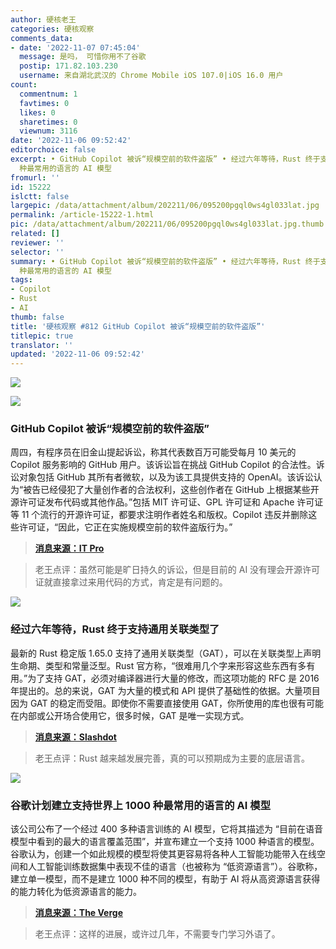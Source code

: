 ```yaml
---
author: 硬核老王
categories: 硬核观察
comments_data:
- date: '2022-11-07 07:45:04'
  message: 是吗， 可惜你用不了谷歌
  postip: 171.82.103.230
  username: 来自湖北武汉的 Chrome Mobile iOS 107.0|iOS 16.0 用户
count:
  commentnum: 1
  favtimes: 0
  likes: 0
  sharetimes: 0
  viewnum: 3116
date: '2022-11-06 09:52:42'
editorchoice: false
excerpt: • GitHub Copilot 被诉“规模空前的软件盗版” • 经过六年等待，Rust 终于支持通用关联类型了 • 谷歌计划建立支持世界上 1000
  种最常用的语言的 AI 模型
fromurl: ''
id: 15222
islctt: false
largepic: /data/attachment/album/202211/06/095200pgql0ws4gl033lat.jpg
permalink: /article-15222-1.html
pic: /data/attachment/album/202211/06/095200pgql0ws4gl033lat.jpg.thumb.jpg
related: []
reviewer: ''
selector: ''
summary: • GitHub Copilot 被诉“规模空前的软件盗版” • 经过六年等待，Rust 终于支持通用关联类型了 • 谷歌计划建立支持世界上 1000
  种最常用的语言的 AI 模型
tags:
- Copilot
- Rust
- AI
thumb: false
title: '硬核观察 #812 GitHub Copilot 被诉“规模空前的软件盗版”'
titlepic: true
translator: ''
updated: '2022-11-06 09:52:42'
---
```


![](/data/attachment/album/202211/06/095200pgql0ws4gl033lat.jpg)


![](/data/attachment/album/202211/06/095205w9zss5ya5w95oos9.jpg)


### GitHub Copilot 被诉“规模空前的软件盗版”


周四，有程序员在旧金山提起诉讼，称其代表数百万可能受每月 10 美元的 Copilot 服务影响的 GitHub 用户。该诉讼旨在挑战 GitHub Copilot 的合法性。诉讼对象包括 GitHub 其所有者微软，以及为该工具提供支持的 OpenAI。该诉讼认为“被告已经侵犯了大量创作者的合法权利，这些创作者在 GitHub 上根据某些开源许可证发布代码或其他作品。”包括 MIT 许可证、GPL 许可证和 Apache 许可证等 11 个流行的开源许可证，都要求注明作者姓名和版权。Copilot 违反并删除这些许可证，“因此，它正在实施规模空前的软件盗版行为。”



> 
> **[消息来源：IT Pro](https://www.itpro.co.uk/software/369456/github-copilot-sued-over-software-piracy-on-unprecendented-scale)**
> 
> 
> 



> 
> 老王点评：虽然可能是旷日持久的诉讼，但是目前的 AI 没有理会开源许可证就直接拿过来用代码的方式，肯定是有问题的。
> 
> 
> 


![](/data/attachment/album/202211/06/095213bsuu1411u0j4zxsu.jpg)


### 经过六年等待，Rust 终于支持通用关联类型了


最新的 Rust 稳定版 1.65.0 支持了通用关联类型（GAT），可以在关联类型上声明生命期、类型和常量泛型。Rust 官方称，“很难用几个字来形容这些东西有多有用。”为了支持 GAT，必须对编译器进行大量的修改，而这项功能的 RFC 是 2016 年提出的。总的来说，GAT 为大量的模式和 API 提供了基础性的依据。大量项目因为 GAT 的稳定而受阻。即使你不需要直接使用 GAT，你所使用的库也很有可能在内部或公开场合使用它，很多时候，GAT 是唯一实现方式。



> 
> **[消息来源：Slashdot](https://developers.slashdot.org/story/22/11/05/2048240/new-features-in-rust-include-generic-associated-types-gats-after-six-year-wait)**
> 
> 
> 



> 
> 老王点评：Rust 越来越发展完善，真的可以预期成为主要的底层语言。
> 
> 
> 


![](/data/attachment/album/202211/06/095226gpgvopmm6yy486o6.jpg)


### 谷歌计划建立支持世界上 1000 种最常用的语言的 AI 模型


该公司公布了一个经过 400 多种语言训练的 AI 模型，它将其描述为 “目前在语音模型中看到的最大的语言覆盖范围”，并宣布建立一个支持 1000 种语言的模型。谷歌认为，创建一个如此规模的模型将使其更容易将各种人工智能功能带入在线空间和人工智能训练数据集中表现不佳的语言（也被称为 “低资源语言”）。谷歌称，建立单一模型，而不是建立 1000 种不同的模型，有助于 AI 将从高资源语言获得的能力转化为低资源语言的能力。



> 
> **[消息来源：The Verge](https://www.theverge.com/2022/11/2/23434360/google-1000-languages-initiative-ai-llm-research-project)**
> 
> 
> 



> 
> 老王点评：这样的进展，或许过几年，不需要专门学习外语了。
> 
> 
>